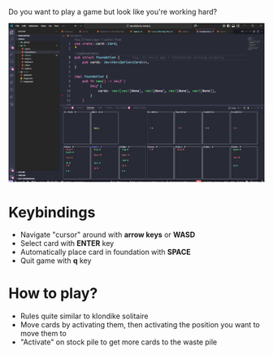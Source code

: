 Do you want to play a game but look like you're working hard?

![demo](demo.png)

# Keybindings

- Navigate "cursor" around with **arrow keys** or **WASD**
- Select card with **ENTER** key
- Automatically place card in foundation with **SPACE**
- Quit game with **q** key

# How to play?

- Rules quite similar to klondike solitaire
- Move cards by activating them, then activating the position you want to move them to
- "Activate" on stock pile to get more cards to the waste pile
